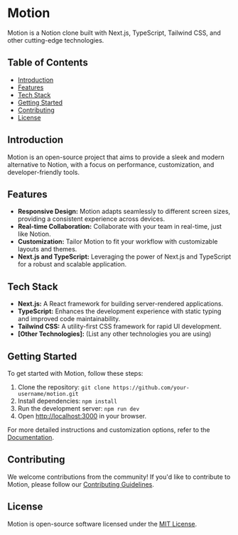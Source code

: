 # Motion

Motion is a Notion clone built with Next.js, TypeScript, Tailwind CSS, and other cutting-edge technologies.

## Table of Contents
- [Introduction](#introduction)
- [Features](#features)
- [Tech Stack](#tech-stack)
- [Getting Started](#getting-started)
- [Contributing](#contributing)
- [License](#license)

## Introduction

Motion is an open-source project that aims to provide a sleek and modern alternative to Notion, with a focus on performance, customization, and developer-friendly tools.

## Features

- **Responsive Design:** Motion adapts seamlessly to different screen sizes, providing a consistent experience across devices.
- **Real-time Collaboration:** Collaborate with your team in real-time, just like Notion.
- **Customization:** Tailor Motion to fit your workflow with customizable layouts and themes.
- **Next.js and TypeScript:** Leveraging the power of Next.js and TypeScript for a robust and scalable application.

## Tech Stack

- **Next.js:** A React framework for building server-rendered applications.
- **TypeScript:** Enhances the development experience with static typing and improved code maintainability.
- **Tailwind CSS:** A utility-first CSS framework for rapid UI development.
- **[Other Technologies]:** (List any other technologies you are using)

## Getting Started

To get started with Motion, follow these steps:

1. Clone the repository: `git clone https://github.com/your-username/motion.git`
2. Install dependencies: `npm install`
3. Run the development server: `npm run dev`
4. Open [http://localhost:3000](http://localhost:3000) in your browser.

For more detailed instructions and customization options, refer to the [Documentation](./docs).

## Contributing

We welcome contributions from the community! If you'd like to contribute to Motion, please follow our [Contributing Guidelines](./CONTRIBUTING.md).

## License

Motion is open-source software licensed under the [MIT License](./LICENSE).
